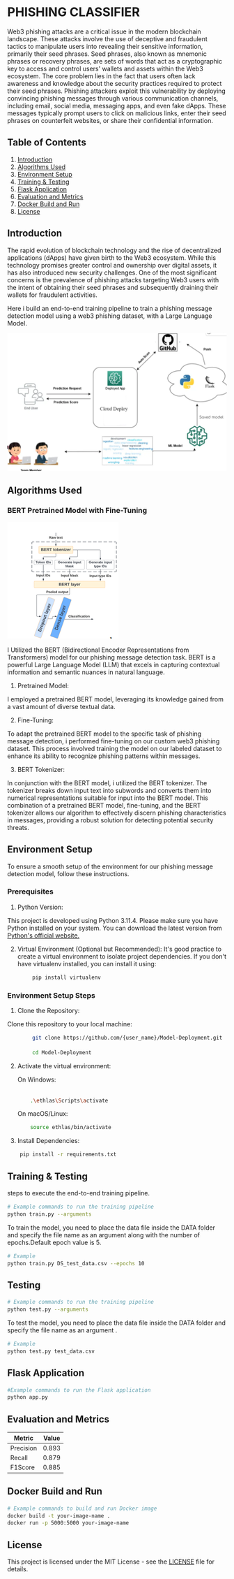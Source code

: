 # PHISHING CLASSIFIER


Web3 phishing attacks are a critical issue in the modern blockchain landscape. These
attacks involve the use of deceptive and fraudulent tactics to manipulate users into revealing
their sensitive information, primarily their seed phrases. Seed phrases, also known as
mnemonic phrases or recovery phrases, are sets of words that act as a cryptographic key to
access and control users' wallets and assets within the Web3 ecosystem.
The core problem lies in the fact that users often lack awareness and knowledge about the
security practices required to protect their seed phrases. Phishing attackers exploit this
vulnerability by deploying convincing phishing messages through various communication
channels, including email, social media, messaging apps, and even fake dApps. These
messages typically prompt users to click on malicious links, enter their seed phrases on
counterfeit websites, or share their confidential information.

## Table of Contents

1. [Introduction](#introduction)
2. [Algorithms Used](#algorithms-used)
3. [Environment Setup](#environment-setup)
4. [Training & Testing ](#training-&-testing)
5. [Flask Application](#flask-application)
6. [Evaluation and Metrics](#evaluation-and-metrics)
7. [Docker Build and Run](#docker-build-and-run)
8. [License](#license)

## Introduction

The rapid evolution of blockchain technology and the rise of decentralized applications
(dApps) have given birth to the Web3 ecosystem. While this technology promises greater
control and ownership over digital assets, it has also introduced new security challenges.
One of the most significant concerns is the prevalence of phishing attacks targeting Web3
users with the intent of obtaining their seed phrases and subsequently draining their wallets
for fraudulent activities.

Here i build an end-to-end training pipeline to train a phishing
message detection model using a web3 phishing dataset, with a Large Language Model.

![Architecture](image-2.png)


## Algorithms Used

### BERT Pretrained Model with Fine-Tuning

![Bert General Architecture ](image-1.png)

I Utilized the BERT (Bidirectional Encoder Representations from Transformers) model for our phishing message detection task. BERT is a powerful Large Language Model (LLM) that excels in capturing contextual information and semantic nuances in natural language.

1. Pretrained Model:

I employed a pretrained BERT model, leveraging its knowledge gained from a vast amount of diverse textual data.

2. Fine-Tuning:

To adapt the pretrained BERT model to the specific task of phishing message detection, i performed fine-tuning on our custom web3 phishing dataset. This process involved training the model on our labeled dataset to enhance its ability to recognize phishing patterns within messages.

3. BERT Tokenizer:

In conjunction with the BERT model, i utilized the BERT tokenizer. The tokenizer breaks down input text into subwords and converts them into numerical representations suitable for input into the BERT model.
This combination of a pretrained BERT model, fine-tuning, and the BERT tokenizer allows our algorithm to effectively discern phishing characteristics in messages, providing a robust solution for detecting potential security threats.




## Environment Setup

To ensure a smooth setup of the environment for our phishing message detection model, follow these instructions.

### Prerequisites
1. Python Version:

This project is developed using Python 3.11.4. Please make sure you have Python installed on your system. You can download the latest version from [Python's official website.](https://www.python.org/)

2. Virtual Environment (Optional but Recommended):
It's good practice to create a virtual environment to isolate project dependencies. If you don't have virtualenv installed, you can install it using:

```bash
        pip install virtualenv
```

### Environment Setup Steps
1. Clone the Repository:

Clone this repository to your local machine:

```bash
        git clone https://github.com/{user_name}/Model-Deployment.git

        cd Model-Deployment

```

2. Activate the virtual environment:

    On Windows:

    ```bash

        .\ethlas\Scripts\activate
    ```      

    On macOS/Linux:

    ```bash
        source ethlas/bin/activate
    ```   

3. Install Dependencies:

```bash
    pip install -r requirements.txt
```
## Training & Testing 

steps to execute the end-to-end training pipeline.

```bash
# Example commands to run the training pipeline
python train.py --arguments
```

To train the model, you need to place the data file inside the DATA folder and specify the file name as an argument along with the number of epochs.Default epoch value is 5.

```bash
# Example 
python train.py DS_test_data.csv --epochs 10
```

## Testing

```bash
# Example commands to run the training pipeline
python test.py --arguments
```
To test the model, you need to place the data file inside the DATA folder and specify the file name as an argument .

```bash
# Example 
python test.py test_data.csv 
```
## Flask Application
```bash
#Example commands to run the Flask application
python app.py 
```


## Evaluation and Metrics

|Metric|Value|
|---  | --- |
|Precision|	0.893|
|Recall|	0.879|
|F1Score|	0.885|



## Docker Build and Run

```bash
# Example commands to build and run Docker image
docker build -t your-image-name .
docker run -p 5000:5000 your-image-name
```

## License

This project is licensed under the MIT License - see the [LICENSE](LICENSE) file for details.
